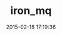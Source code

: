 ---
layout: post
title:  "iron_mq"
repo:   "iron-io/iron_mq_ruby"
date:   2015-02-18 17:19:36
gemurl: https://github.com/iron-io/iron_mq_ruby
---